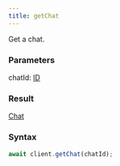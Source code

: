 ```yaml
---
title: getChat
---
```


Get a chat.


### Parameters 

<div class="flex flex-col gap-3"><div><div class="font-mono"><span class="font-bold">chatId</span><span class="opacity-50">:</span> <a href="/types/id"  >ID</a></div></div></div>

### Result 

<div class="font-mono"><a href="/types/chat"  >Chat</a></div>

### Syntax

```ts
await client.getChat(chatId);
```



